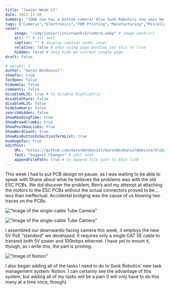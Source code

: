 ```yaml
---
title: "Junior Week 13"
date: 2023-11-30
Summary: "JONA now has a bottom-camera! Also Sunk Robotics now uses Notion."
tags: ["Cameras","Electronics","FDM Printing","Manufacturing","Miscellaneous","Robotics Shop Blog","Sunk Robotics","Soldering"]
cover:
    image: "/img/junior/juniorweek13/camera.webp" # image path/url
    alt: "" # alt text
    caption: "" # display caption under cover
    relative: false # when using page bundles set this to true
    hidden: false # only hide on current single page
draft: false

# weight: 1
author: "Aaron BenDaniel"
showToc: true
TocOpen: false
hidemeta: false
comments: false
disableHLJS: true # to disable highlightjs
disableShare: false
disableHLJS: false
hideSummary: false
searchHidden: false
ShowReadingTime: true
ShowBreadCrumbs: true
ShowPostNavLinks: true
ShowWordCount: true
ShowRssButtonInSectionTermList: true
UseHugoToc: true
editPost:
    URL: "https://github.com/AaronBenDaniel/AaronBenDanielWebsite/blob/main/content"
    Text: "Suggest Changes" # edit text
    appendFilePath: true # to append file path to Edit link
---
```


This week I had to put PCB design on pause, as I was waiting to be able to speak with Shane about what he believes the problems was with the old ESC PCBs. We did discover the problem, Ben’s and my attempt at attaching the motors to the ESC PCBs without the actual connectors proved to be…. less than ineffectual. Accidental bridging was the cause of us blowing two traces on the PCBs.

!["Image of the single-cable Tube Camera"](/img/junior/juniorweek13/cameraa.webp)

!["Image of the single-cable Tube Camera"](/img/junior/juniorweek13/camerab.webp)

I assembled our downwards-facing camera this week, it employs the new 5V PoE “standard” we developed. It requires only a single CAT 5E cable to transmit both 5V power and 100mbps ethernet. I have yet to mount it, though, as I write this, the part is printing.

!["Image of Notion"](/img/junior/juniorweek13/notion.png)

I also began adding all of the tasks I need to do to Sunk Robotics’ new task management system: Notion. I can certainly see the advantage of this system, but adding all of my tasks will be a pain (I will only have to do this many at a time once, though).